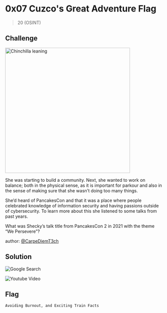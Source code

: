 # 0x07 Cuzco's Great Adventure Flag
> 20 (OSINT)

## Challenge

<img src="https://github.com/logicoverflow/sans-new2cyber-ctf/blob/main/chinchilla/0x07/4mBfGxH.jpg" width="400" alt="Chinchilla leaning" />

She was starting to build a community. Next, she wanted to work on balance; both in the physical sense, as it is important for parkour and also in the sense of making sure that she wasn’t doing too many things.

She’d heard of PancakesCon and that it was a place where people celebrated knowledge of information security and having passions outside of cybersecurity. To learn more about this she listened to some talks from past years.

What was Shecky’s talk title from PancakesCon 2 in 2021 with the theme “We Persevere”?

author: [@CarpeDiemT3ch](https://twitter.com/CarpeDiemT3ch)

## Solution

![Google Search](https://github.com/logicoverflow/sans-new2cyber-ctf/blob/main/chinchilla/0x07/firefox_nwXEF9NtTc.png)

![Youtube Video](https://github.com/logicoverflow/sans-new2cyber-ctf/blob/main/chinchilla/0x07/firefox_WlDp7fVWoK.png)

## Flag

```Avoiding Burnout, and Exciting Train Facts```
